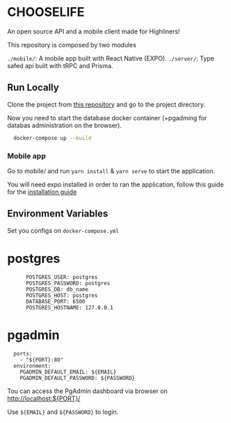 # CHOOSELIFE

An open source API and a mobile client made for Highliners!

This repository is composed by two modules

`./mobile/`: A mobile app built with React Native (EXPO).
`./server/`: Type safed api built with tRPC and Prisma.

## Run Locally

Clone the project from [this repository](https://github.com/Dosbodoke/high-xp) and go to the project directory.

Now you need to start the database docker container (+pgadming for databas administration on the browser).

```bash
  docker-compose up --build
```

### Mobile app

Go to mobile/ and run `yarn install` & `yarn serve` to start the application.

You will need expo installed in order to ran the application, follow this guide for the [installation guide](https://docs.expo.dev/get-started/installation/)

## Environment Variables

Set you configs on `docker-compose.yml`

# postgres

```environment
      POSTGRES_USER: postgres
      POSTGRES_PASSWORD: postgres
      POSTGRES_DB: db_name
      POSTGRES_HOST: postgres
      DATABASE_PORT: 6500
      POSTGRES_HOSTNAME: 127.0.0.1
```

# pgadmin

```
  ports:
    - "${PORT}:80"
  environment:
    PGADMIN_DEFAULT_EMAIL: ${EMAIL}
    PGADMIN_DEFAULT_PASSWORD: ${PASSWORD}
```

Tou can access the PgAdmin dashboard via browser on [http://localhost:${PORT}/]()

Use `${EMAIL}` and `${PASSWORD}` to login.
